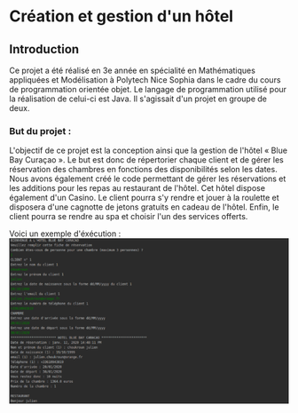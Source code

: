 
# Création et gestion d'un hôtel 

## Introduction
Ce projet a été réalisé en 3e année en spécialité en Mathématiques appliquées et Modélisation à Polytech Nice Sophia dans le cadre du cours de programmation orientée objet.
Le langage de programmation utilisé pour la réalisation de celui-ci est Java.
Il s'agissait d'un projet en groupe de deux.

### But du projet :
L'objectif de ce projet est la conception ainsi que la gestion de l'hôtel « Blue Bay Curaçao ».
Le but est donc de répertorier chaque client et de gérer les réservation des chambres en fonctions des disponibilités selon les dates.
Nous avons également créé le code permettant de gérer les réservations et les additions pour les repas au restaurant de l'hôtel.
Cet hôtel dispose également d'un Casino. Le client pourra s'y rendre et jouer à la roulette et disposera d'une cagnotte de jetons gratuits en cadeau de l'hôtel.
Enfin, le client pourra se rendre au spa et choisir l'un des services offerts.



Voici un exemple d'éxécution :
![alt text](https://github.com/JessicaGourdon/GestionHotel/blob/main/ScreenHotel.png)

